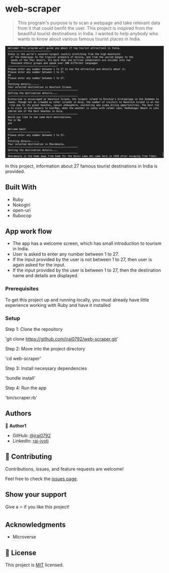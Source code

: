 # web-scraper

> This program's purpose is to scan a webpage and take relevant data from it that could benfit the user. This project is inspired from the beautiful tourist destinations in India. I wanted to help anybody who wants to know about various famous tourist places in India. 

![screenshot](./Screenshot.png)

In this project, information about 27 famous tourist destinations in India is provided.

## Built With

- Ruby
- Nokogiri
- open-uri
- Rubocop

## App work flow
- The app has a welcome screen, which has small introduction to tourism in India.
- User is asked to enter any number between 1 to 27.
- If the input provided by the user is not between 1 to 27, then user is again asked for the input.
- If the input provided by the user is between 1 to 27, then the destination name and details are displayed.

### Prerequisites
To get this project up and running locally, you must already have little experience working with Ruby and have it installed
### Setup
Step 1: Clone the repository

'git clone https://github.com/jrai0792/web-scraper.git'

Step 2: Move into the project directory

'cd web-scraper'

Step 3: Install necessary dependencies

'bundle install'

Step 4: Run the app

'bin/scraper.rb'

## Authors

👤 **Author1**

- GitHub: [@jrai0792](https://github.com/githubhandle)
- LinkedIn: [rai-jyoti](https://linkedin.com/linkedinhandle)


## 🤝 Contributing

Contributions, issues, and feature requests are welcome!

Feel free to check the [issues page](issues/).

## Show your support

Give a ⭐️ if you like this project!

## Acknowledgments

- Microverse

## 📝 License

This project is [MIT](lic.url) licensed.
